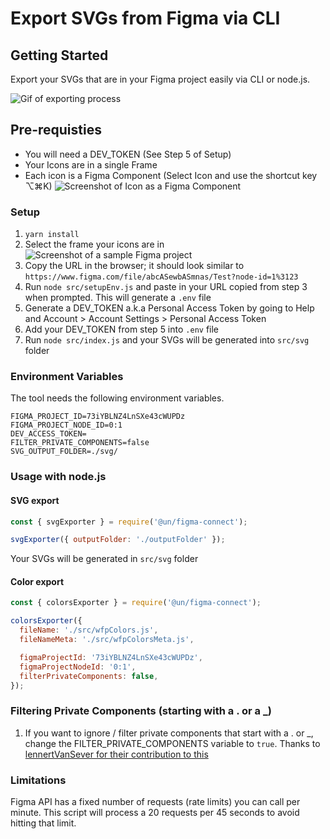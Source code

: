 # Export SVGs from Figma via CLI

## Getting Started

Export your SVGs that are in your Figma project easily via CLI or node.js.

![Gif of exporting process](documentation/export-in-action.gif)

## Pre-requisties

- You will need a DEV_TOKEN (See Step 5 of Setup)
- Your Icons are in a single Frame
- Each icon is a Figma Component (Select Icon and use the shortcut key ⌥⌘K)
  ![Screenshot of Icon as a Figma Component](documentation/this-is-a-component.png)

### Setup

1. `yarn install`
2. Select the frame your icons are in ![Screenshot of a sample Figma project](documentation/export-svg-screenshot.png)
3. Copy the URL in the browser; it should look similar to `https://www.figma.com/file/abcASewbASmnas/Test?node-id=1%3123`
4. Run `node src/setupEnv.js` and paste in your URL copied from step 3 when prompted. This will generate a `.env` file
5. Generate a DEV_TOKEN a.k.a Personal Access Token by going to Help and Account > Account Settings > Personal Access Token
6. Add your DEV_TOKEN from step 5 into `.env` file
7. Run `node src/index.js` and your SVGs will be generated into `src/svg` folder

### Environment Variables

The tool needs the following environment variables.

```
FIGMA_PROJECT_ID=73iYBLNZ4LnSXe43cWUPDz
FIGMA_PROJECT_NODE_ID=0:1
DEV_ACCESS_TOKEN=
FILTER_PRIVATE_COMPONENTS=false
SVG_OUTPUT_FOLDER=./svg/
```

### Usage with node.js

#### SVG export

```js
const { svgExporter } = require('@un/figma-connect');

svgExporter({ outputFolder: './outputFolder' });
```

Your SVGs will be generated in `src/svg` folder

#### Color export

```js
const { colorsExporter } = require('@un/figma-connect');

colorsExporter({
  fileName: './src/wfpColors.js',
  fileNameMeta: './src/wfpColorsMeta.js',

  figmaProjectId: '73iYBLNZ4LnSXe43cWUPDz',
  figmaProjectNodeId: '0:1',
  filterPrivateComponents: false,
});
```

### Filtering Private Components (starting with a . or a \_)

1. If you want to ignore / filter private components that start with a . or \_, change the FILTER_PRIVATE_COMPONENTS variable to `true`. Thanks to [lennertVanSever for their contribution to this](https://github.com/jacobtyq/figma-connect/pull/27)

### Limitations

Figma API has a fixed number of requests (rate limits) you can call per minute. This script will process a 20 requests per 45 seconds to avoid hitting that limit.

```

```
